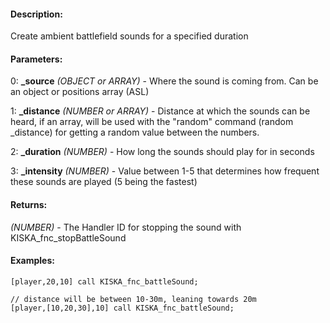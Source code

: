 #### Description:
Create ambient battlefield sounds for a specified duration

#### Parameters:
0: **_source** *(OBJECT or ARRAY)* - Where the sound is coming from. Can be an object or positions array (ASL)

1: **_distance** *(NUMBER or ARRAY)* - Distance at which the sounds can be heard,
if an array, will be used with the "random" command (random _distance)
for getting a random value between the numbers.

2: **_duration** *(NUMBER)* - How long the sounds should play for in seconds

3: **_intensity** *(NUMBER)* - Value between 1-5 that determines how frequent these sounds are played (5 being the fastest)

#### Returns:
*(NUMBER)* - The Handler ID for stopping the sound with KISKA_fnc_stopBattleSound

#### Examples:
```sqf
[player,20,10] call KISKA_fnc_battleSound;
```
```sqf
// distance will be between 10-30m, leaning towards 20m
[player,[10,20,30],10] call KISKA_fnc_battleSound;
```

